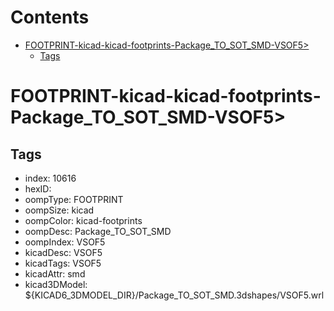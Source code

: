 



Contents
========

* [FOOTPRINT-kicad-kicad-footprints-Package_TO_SOT_SMD-VSOF5>](#footprint-kicad-kicad-footprints-package_to_sot_smd-vsof5)
	* [Tags](#tags)

# FOOTPRINT-kicad-kicad-footprints-Package_TO_SOT_SMD-VSOF5>

## Tags

- index: 10616
- hexID: 
- oompType: FOOTPRINT
- oompSize: kicad
- oompColor: kicad-footprints
- oompDesc: Package_TO_SOT_SMD
- oompIndex: VSOF5
- kicadDesc: VSOF5
- kicadTags: VSOF5
- kicadAttr: smd
- kicad3DModel: ${KICAD6_3DMODEL_DIR}/Package_TO_SOT_SMD.3dshapes/VSOF5.wrl
